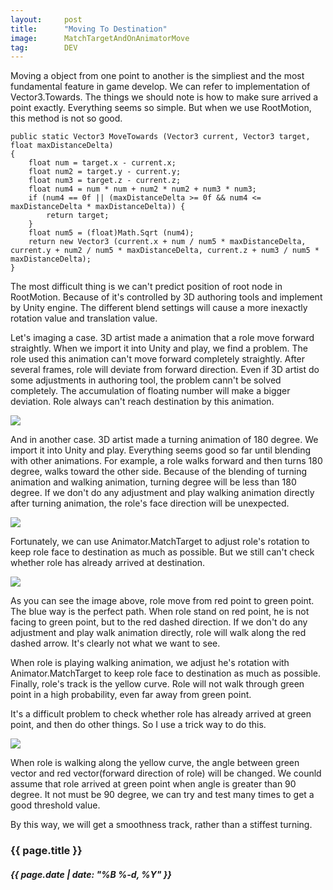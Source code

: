 ```yaml
---
layout:     post
title:      "Moving To Destination"
image:      MatchTargetAndOnAnimatorMove
tag:        DEV
---
```


Moving a object from one point to another is the simpliest and the most fundamental feature in game develop. We can refer to implementation of Vector3.Towards. The things we should note is how to make sure arrived a point exactly. Everything seems so simple. But when we use RootMotion, this method is not so good.<!--more-->

```
public static Vector3 MoveTowards (Vector3 current, Vector3 target, float maxDistanceDelta)
{
    float num = target.x - current.x;
    float num2 = target.y - current.y;
    float num3 = target.z - current.z;
    float num4 = num * num + num2 * num2 + num3 * num3;
    if (num4 == 0f || (maxDistanceDelta >= 0f && num4 <= maxDistanceDelta * maxDistanceDelta)) {
        return target;
    }
    float num5 = (float)Math.Sqrt (num4);
    return new Vector3 (current.x + num / num5 * maxDistanceDelta, current.y + num2 / num5 * maxDistanceDelta, current.z + num3 / num5 * maxDistanceDelta);
}
```

The most difficult thing is we can't predict position of root node in RootMotion. Because of it's controlled by 3D authoring tools and implement by Unity engine. The different blend settings will cause a more inexactly rotation value and translation value.

Let's imaging a case. 3D artist made a animation that a role move forward straightly. When we import it into Unity and play, we find a problem. The role used this animation can't move forward completely straightly. After several frames, role will deviate from forward direction. Even if 3D artist do some adjustments in authoring tool, the problem cann't be solved completely. The accumulation of floating number will make a bigger deviation. Role always can't reach destination by this animation.  

![]({{site.url}}/{{site.post_images}}/MovingToDestinationA.gif)

And in another case. 3D artist made a turning animation of 180 degree. We import it into Unity and play. Everything seems good so far until blending with other animations. For example, a role walks forward and then turns 180 degree, walks toward the other side. Because of the blending of turning animation and walking animation, turning degree will be less than 180 degree. If we don't do any adjustment and play walking animation directly after turning animation, the role's face direction will be unexpected. 

![]({{site.url}}/{{site.post_images}}/MovingToDestinationB.gif)

Fortunately, we can use Animator.MatchTarget to adjust role's rotation to keep role face to destination as much as possible. But we still can't check whether role has already arrived at destination. 

![]({{site.url}}/{{site.post_images}}/MovingToDestinationC.jpg)

As you can see the image above, role move from red point to green point. The blue way is the perfect path. When role stand on red point, he is not facing to green point, but to the red dashed direction. If we don't do any adjustment and play walk animation directly, role will walk along the red dashed arrow. It's clearly not what we want to see. 

When role is playing walking animation, we adjust he's rotation with Animator.MatchTarget to keep role face to destination as much as possible. Finally, role's track is the yellow curve. Role will not walk through green point in a high probability, even far away from green point. 

It's a difficult problem to check whether role has already arrived at green point, and then do other things. So I use a trick way to do this.

![]({{site.url}}/{{site.post_images}}/MovingToDestinationD.jpg)

When role is walking along the yellow curve, the angle between green vector and red vector(forward direction of role) will be changed. We counld assume that role arrived at green point when angle is greater than 90 degree. It not must be 90 degree, we can try and test many times to get a good threshold value.

By this way, we will get a smoothness track, rather than a stiffest turning.

<h3>{{ page.title }}</h3>
<h5>{{ page.date | date: "%B %-d, %Y" }}</h5>
